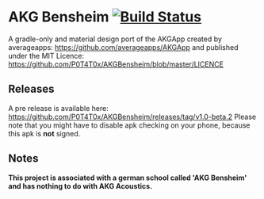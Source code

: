 # AKG Bensheim [![Build Status](https://travis-ci.org/P0T4T0x/AKGBensheim.svg?branch=master)](https://travis-ci.org/P0T4T0x/AKGBensheim)
A gradle-only and material design port of the AKGApp created by averageapps: 
https://github.com/averageapps/AKGApp and published under the MIT Licence: https://github.com/P0T4T0x/AKGBensheim/blob/master/LICENCE

## Releases
A pre release is available here: https://github.com/P0T4T0x/AKGBensheim/releases/tag/v1.0-beta.2
Please note that you might have to disable apk checking on your phone, because this apk is **not** signed.

## Notes
**This project is associated with a german school called 'AKG Bensheim' and has nothing to do with AKG Acoustics.**
